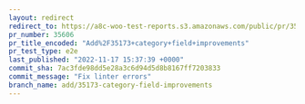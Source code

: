 ```yaml
---
layout: redirect
redirect_to: https://a8c-woo-test-reports.s3.amazonaws.com/public/pr/35606/e2e/index.html
pr_number: 35606
pr_title_encoded: "Add%2F35173+category+field+improvements"
pr_test_type: e2e
last_published: "2022-11-17 15:37:39 +0000"
commit_sha: 7ac3fde98dd5e28a3c6d94d5d8b8167ff7203833
commit_message: "Fix linter errors"
branch_name: add/35173-category-field-improvements
---
```

